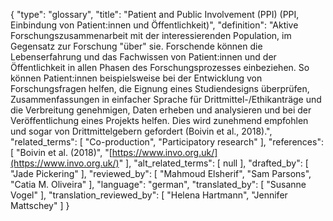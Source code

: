 {
    "type": "glossary",
    "title": "Patient and Public Involvement (PPI) (PPI, Einbindung von Patient:innen und Öffentlichkeit)",
    "definition": "Aktive Forschungszusammenarbeit mit der interessierenden Population, im Gegensatz zur Forschung \"über\" sie. Forschende können die Lebenserfahrung und das Fachwissen von Patient:innen und der Öffentlichkeit in allen Phasen des Forschungsprozesses einbeziehen. So können Patient:innen beispielsweise bei der Entwicklung von Forschungsfragen helfen, die Eignung eines Studiendesigns überprüfen, Zusammenfassungen in einfacher Sprache für Drittmittel-/Ethikanträge und die Verbreitung genehmigen, Daten erheben und analysieren und bei der Veröffentlichung eines Projekts helfen. Dies wird zunehmend empfohlen und sogar von Drittmittelgebern gefordert (Boivin et al., 2018).",
    "related_terms": [
        "Co-production",
        "Participatory research"
    ],
    "references": [
        "Boivin et al. (2018)",
        "[https://www.invo.org.uk/](https://www.invo.org.uk/)"
    ],
    "alt_related_terms": [
        null
    ],
    "drafted_by": [
        "Jade Pickering"
    ],
    "reviewed_by": [
        "Mahmoud Elsherif",
        "Sam Parsons",
        "Catia M. Oliveira"
    ],
    "language": "german",
    "translated_by": [
        "Susanne Vogel"
    ],
    "translation_reviewed_by": [
        "Helena Hartmann",
        "Jennifer Mattschey"
    ]
}